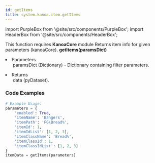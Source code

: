 ```yaml
---
id: getItems
title: system.kanoa.item.getItems
---
```


import PurpleBox from '@site/src/components/PurpleBox';
import HeaderBox from '@site/src/components/HeaderBox';

<PurpleBox>This function requires <b>KanoaCore</b> module</PurpleBox>
<HeaderBox header="Description">Returns item info for given parameters (kanoaCore).</HeaderBox>
<HeaderBox header="Syntax">
    <b>getItems(paramsDict)</b>
    <li>Parameters <br />
        <ul>paramsDict (Dictionary) - Dictionary containing filter parameters.</ul>
    </li>
    <li>Returns <br />
        <ul>data (pyDataset).</ul>
    </li>
</HeaderBox>

### Code Examples

```python
# Example Usage:
parameters = {
    'enabled': True,
    'itemName': 'Bangers',
    'itemPath': 'FG\Bread%',
    'itemId': 1,
    'itemIdList': [1, 2, 3],
    'itemClassName': 'Bread%',
    'itemClassId': 1,
    'itemClassIdList': [1, 2, 3]
}
itemData = getItems(parameters)